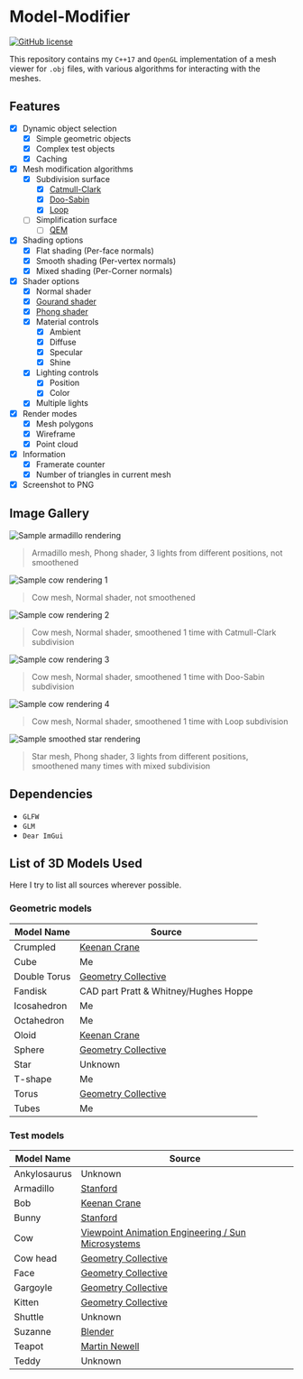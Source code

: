 # Model-Modifier
[![GitHub license](https://img.shields.io/github/license/Naereen/StrapDown.js.svg)](https://github.com/jasonlmfong/Model-Modifier/blob/main/LICENSE)

This repository contains my `C++17` and `OpenGL` implementation of a mesh viewer for `.obj` files, with various algorithms for interacting with the meshes.

## Features
- [x] Dynamic object selection
    - [x] Simple geometric objects
    - [x] Complex test objects
    - [x] Caching
- [x] Mesh modification algorithms
    - [x] Subdivision surface
        - [x] [Catmull-Clark](https://en.wikipedia.org/wiki/Catmull%E2%80%93Clark_subdivision_surface)
        - [x] [Doo-Sabin](https://en.wikipedia.org/wiki/Doo%E2%80%93Sabin_subdivision_surface)
        - [x] [Loop](https://en.wikipedia.org/wiki/Loop_subdivision_surface)
    - [ ] Simplification surface
        - [ ] [QEM](https://www.cs.cmu.edu/~./garland/Papers/quadrics.pdf)
- [x] Shading options
    - [x] Flat shading (Per-face normals)
    - [x] Smooth shading (Per-vertex normals)
    - [x] Mixed shading (Per-Corner normals)
- [x] Shader options
    - [x] Normal shader
    - [x] [Gourand shader](https://en.wikipedia.org/wiki/Gouraud_shading)
    - [x] [Phong shader](https://en.wikipedia.org/wiki/Phong_shading)
    - [x] Material controls
        - [x] Ambient
        - [x] Diffuse
        - [x] Specular
        - [x] Shine
    - [x] Lighting controls
        - [x] Position
        - [x] Color
    - [x] Multiple lights
- [x] Render modes
    - [x] Mesh polygons
    - [x] Wireframe
    - [x] Point cloud
- [x] Information
    - [x] Framerate counter
    - [x] Number of triangles in current mesh
- [x] Screenshot to PNG

## Image Gallery
![Sample armadillo rendering](Model-Modifier/gallery/Screenshot_2023-7-9_214740.png)
> Armadillo mesh, Phong shader, 3 lights from different positions, not smoothened

![Sample cow rendering 1](Model-Modifier/gallery/Screenshot_2023-9-11_12505.png)
> Cow mesh, Normal shader, not smoothened

![Sample cow rendering 2](Model-Modifier/gallery/Screenshot_2023-9-11_125011.png)
> Cow mesh, Normal shader, smoothened 1 time with Catmull-Clark subdivision

![Sample cow rendering 3](Model-Modifier/gallery/Screenshot_2023-9-11_125016.png)
> Cow mesh, Normal shader, smoothened 1 time with Doo-Sabin subdivision

![Sample cow rendering 4](Model-Modifier/gallery/Screenshot_2023-9-11_125020.png)
> Cow mesh, Normal shader, smoothened 1 time with Loop subdivision

![Sample smoothed star rendering](Model-Modifier/gallery/Screenshot_2023-7-16_141825.png)
> Star mesh, Phong shader, 3 lights from different positions, smoothened many times with mixed subdivision

## Dependencies
- `GLFW`
- `GLM`
- `Dear ImGui`

## List of 3D Models Used
Here I try to list all sources wherever possible.

### Geometric models
| Model Name | Source |
|------------|--------|
| Crumpled | [Keenan Crane](https://www.cs.cmu.edu/~kmcrane/Projects/ModelRepository/) |
| Cube | Me |
| Double Torus | [Geometry Collective](https://github.com/GeometryCollective/ddg-exercises/tree/main/input) |
| Fandisk | CAD part Pratt & Whitney/Hughes Hoppe |
| Icosahedron | Me |
| Octahedron | Me |
| Oloid | [Keenan Crane](https://www.cs.cmu.edu/~kmcrane/Projects/ModelRepository/) |
| Sphere | [Geometry Collective](https://github.com/GeometryCollective/ddg-exercises/tree/main/input) |
| Star | Unknown |
| T-shape | Me |
| Torus | [Geometry Collective](https://github.com/GeometryCollective/ddg-exercises/tree/main/input) |
| Tubes | Me |

### Test models
| Model Name | Source |
|------------|--------|
| Ankylosaurus | Unknown |
| Armadillo | [Stanford](http://graphics.stanford.edu/data/3Dscanrep/) | 
| Bob | [Keenan Crane](https://www.cs.cmu.edu/~kmcrane/Projects/ModelRepository/) |
| Bunny | [Stanford](http://graphics.stanford.edu/data/3Dscanrep/) |
| Cow |  [Viewpoint Animation Engineering / Sun Microsystems](https://gfx.cs.princeton.edu/proj/sugcon/models/) |
| Cow head | [Geometry Collective](https://github.com/GeometryCollective/ddg-exercises/tree/main/input) |
| Face | [Geometry Collective](https://github.com/GeometryCollective/ddg-exercises/tree/main/input) |
| Gargoyle | [Geometry Collective](https://github.com/GeometryCollective/ddg-exercises/tree/main/input) |
| Kitten | [Geometry Collective](https://github.com/GeometryCollective/ddg-exercises/tree/main/input) |
| Shuttle | Unknown |
| Suzanne | [Blender](https://www.blender.org/) |
| Teapot | [Martin Newell](https://users.cs.utah.edu/~dejohnso/models/teapot.html) | 
| Teddy | Unknown |
